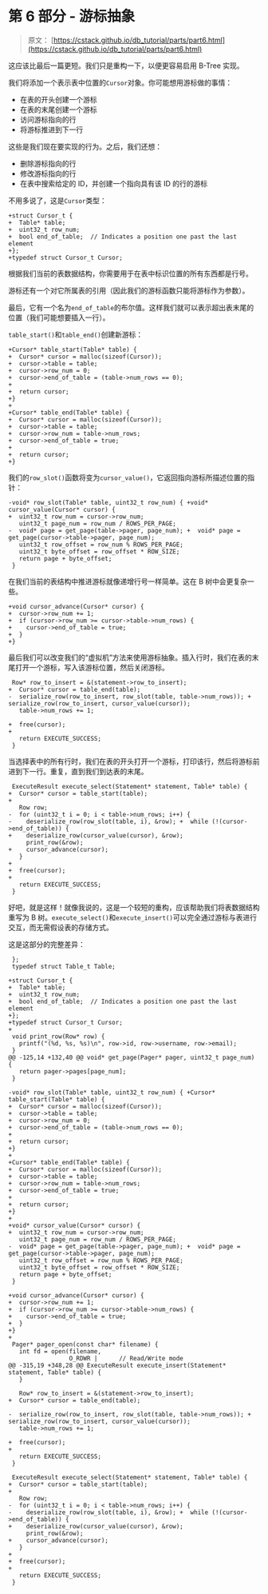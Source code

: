 # 第 6 部分 - 游标抽象

> 原文： [https://cstack.github.io/db_tutorial/parts/part6.html](https://cstack.github.io/db_tutorial/parts/part6.html)

这应该比最后一篇更短。我们只是重构一下，以便更容易启用 B-Tree 实现。

我们将添加一个表示表中位置的`Cursor`对象。你可能想用游标做的事情：

*   在表的开头创建一个游标
*   在表的末尾创建一个游标
*   访问游标指向的行
*   将游标推进到下一行

这些是我们现在要实现的行为。之后，我们还想：

*   删除游标指向的行
*   修改游标指向的行
*   在表中搜索给定的 ID，并创建一个指向具有该 ID 的行的游标

不用多说了，这是`Cursor`类型：

```
+struct Cursor_t {
+  Table* table;
+  uint32_t row_num;
+  bool end_of_table;  // Indicates a position one past the last element
+};
+typedef struct Cursor_t Cursor; 
```

根据我们当前的表数据结构，你需要用于在表中标识位置的所有东西都是行号。

游标还有一个对它所属表的引用（因此我们的游标函数只能将游标作为参数）。

最后，它有一个名为`end_of_table`的布尔值。这样我们就可以表示超出表末尾的位置（我们可能想要插入一行）。

`table_start()`和`table_end()`创建新游标：

```
+Cursor* table_start(Table* table) {
+  Cursor* cursor = malloc(sizeof(Cursor));
+  cursor->table = table;
+  cursor->row_num = 0;
+  cursor->end_of_table = (table->num_rows == 0);
+
+  return cursor;
+}
+
+Cursor* table_end(Table* table) {
+  Cursor* cursor = malloc(sizeof(Cursor));
+  cursor->table = table;
+  cursor->row_num = table->num_rows;
+  cursor->end_of_table = true;
+
+  return cursor;
+} 
```

我们的`row_slot()`函数将变为`cursor_value()`，它返回指向游标所描述位置的指针：

```
-void* row_slot(Table* table, uint32_t row_num) { +void* cursor_value(Cursor* cursor) {
+  uint32_t row_num = cursor->row_num;
   uint32_t page_num = row_num / ROWS_PER_PAGE;
-  void* page = get_page(table->pager, page_num); +  void* page = get_page(cursor->table->pager, page_num);
   uint32_t row_offset = row_num % ROWS_PER_PAGE;
   uint32_t byte_offset = row_offset * ROW_SIZE;
   return page + byte_offset;
 } 
```

在我们当前的表结构中推进游标就像递增行号一样简单。这在 B 树中会更复杂一些。

```
+void cursor_advance(Cursor* cursor) {
+  cursor->row_num += 1;
+  if (cursor->row_num >= cursor->table->num_rows) {
+    cursor->end_of_table = true;
+  }
+} 
```

最后我们可以改变我们的“虚拟机”方法来使用游标抽象。插入行时，我们在表的末尾打开一个游标，写入该游标位置，然后关闭游标。

```
 Row* row_to_insert = &(statement->row_to_insert);
+  Cursor* cursor = table_end(table); 
-  serialize_row(row_to_insert, row_slot(table, table->num_rows)); +  serialize_row(row_to_insert, cursor_value(cursor));
   table->num_rows += 1;

+  free(cursor);
+
   return EXECUTE_SUCCESS;
 } 
```

当选择表中的所有行时，我们在表的开头打开一个游标，打印该行，然后将游标前进到下一行。重复，直到我们到达表的末尾。

```
 ExecuteResult execute_select(Statement* statement, Table* table) {
+  Cursor* cursor = table_start(table);
+
   Row row;
-  for (uint32_t i = 0; i < table->num_rows; i++) {
-    deserialize_row(row_slot(table, i), &row); +  while (!(cursor->end_of_table)) {
+    deserialize_row(cursor_value(cursor), &row);
     print_row(&row);
+    cursor_advance(cursor);
   }
+
+  free(cursor);
+
   return EXECUTE_SUCCESS;
 } 
```

好吧，就是这样！就像我说的，这是一个较短的重构，应该帮助我们将表数据结构重写为 B 树。`execute_select()`和`execute_insert()`可以完全通过游标与表进行交互，而无需假设表的存储方式。

这是这部分的完整差异：

```
 };
 typedef struct Table_t Table;

+struct Cursor_t {
+  Table* table;
+  uint32_t row_num;
+  bool end_of_table;  // Indicates a position one past the last element
+};
+typedef struct Cursor_t Cursor;
+
 void print_row(Row* row) {
   printf("(%d, %s, %s)\n", row->id, row->username, row->email);
 }
@@ -125,14 +132,40 @@ void* get_page(Pager* pager, uint32_t page_num) {
   return pager->pages[page_num];
 }

-void* row_slot(Table* table, uint32_t row_num) { +Cursor* table_start(Table* table) {
+  Cursor* cursor = malloc(sizeof(Cursor));
+  cursor->table = table;
+  cursor->row_num = 0;
+  cursor->end_of_table = (table->num_rows == 0);
+
+  return cursor;
+}
+
+Cursor* table_end(Table* table) {
+  Cursor* cursor = malloc(sizeof(Cursor));
+  cursor->table = table;
+  cursor->row_num = table->num_rows;
+  cursor->end_of_table = true;
+
+  return cursor;
+}
+
+void* cursor_value(Cursor* cursor) {
+  uint32_t row_num = cursor->row_num;
   uint32_t page_num = row_num / ROWS_PER_PAGE;
-  void* page = get_page(table->pager, page_num); +  void* page = get_page(cursor->table->pager, page_num);
   uint32_t row_offset = row_num % ROWS_PER_PAGE;
   uint32_t byte_offset = row_offset * ROW_SIZE;
   return page + byte_offset;
 }

+void cursor_advance(Cursor* cursor) {
+  cursor->row_num += 1;
+  if (cursor->row_num >= cursor->table->num_rows) {
+    cursor->end_of_table = true;
+  }
+}
+
 Pager* pager_open(const char* filename) {
   int fd = open(filename,
                 O_RDWR |      // Read/Write mode
@@ -315,19 +348,28 @@ ExecuteResult execute_insert(Statement* statement, Table* table) {
   }

   Row* row_to_insert = &(statement->row_to_insert);
+  Cursor* cursor = table_end(table);

-  serialize_row(row_to_insert, row_slot(table, table->num_rows)); +  serialize_row(row_to_insert, cursor_value(cursor));
   table->num_rows += 1;

+  free(cursor);
+
   return EXECUTE_SUCCESS;
 }

 ExecuteResult execute_select(Statement* statement, Table* table) {
+  Cursor* cursor = table_start(table);
+
   Row row;
-  for (uint32_t i = 0; i < table->num_rows; i++) {
-    deserialize_row(row_slot(table, i), &row); +  while (!(cursor->end_of_table)) {
+    deserialize_row(cursor_value(cursor), &row);
     print_row(&row);
+    cursor_advance(cursor);
   }
+
+  free(cursor);
+
   return EXECUTE_SUCCESS;
 } 
```